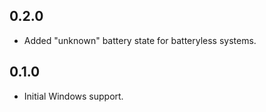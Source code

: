 ## 0.2.0

- Added "unknown" battery state for batteryless systems.

## 0.1.0

- Initial Windows support.
